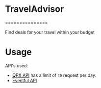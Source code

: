 # TravelAdvisor
===============


Find deals for your travel within your budget

Usage
=====
API's used:
* [QPX API](https://developers.google.com/qpx-express/) has a limit of `40` request per day.
* [Eventful API](http://api.eventful.com/)
